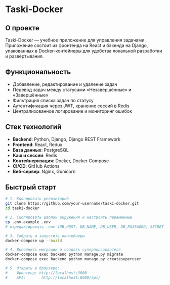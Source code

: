 # Taski-Docker

## О проекте
Taski-Docker — учебное приложение для управления задачами. Приложение состоит из фронтенда на React и бэкенда на Django, упакованных в Docker-контейнеры для удобства локальной разработки и развёртывания.

## Функциональность
- Добавление, редактирование и удаление задач  
- Перевод задач между статусами «Незавершённые» и «Завершённые»  
- Фильтрация списка задач по статусу  
- Аутентификация через JWT, хранение сессий в Redis  
- Централизованное логирование и мониторинг ошибок  

## Стек технологий
- **Backend**: Python, Django, Django REST Framework  
- **Frontend**: React, Redux  
- **База данных**: PostgreSQL  
- **Кэш и сессии**: Redis  
- **Контейнеризация**: Docker, Docker Compose  
- **CI/CD**: GitHub Actions  
- **Веб-сервер**: Nginx, Gunicorn  

## Быстрый старт
```bash
# 1. Клонировать репозиторий
git clone https://github.com/your-username/taski-docker.git
cd taski-docker

# 2. Скопировать шаблон окружения и настроить переменные
cp .env.example .env
# отредактировать .env (DB_HOST, DB_NAME, DB_USER, DB_PASSWORD, SECRET_KEY и т.п.)

# 3. Собрать и запустить контейнеры
docker-compose up --build

# 4. Выполнить миграции и создать суперпользователя
docker-compose exec backend python manage.py migrate
docker-compose exec backend python manage.py createsuperuser

# 5. Открыть в браузере:
#    Фронтенд: http://localhost:3000
#    API:       http://localhost:8000/api/
